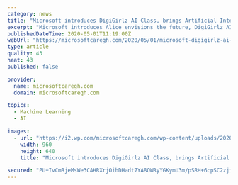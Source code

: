 ```yaml
---
category: news
title: "Microsoft introduces DigiGirlz AI Class, brings Artificial Intelligence to high-school girls"
excerpt: "Microsoft introduces Alice envisions the future, DigiGirlz AI Class targeting high school girls around the world to develop their understanding of AI."
publishedDateTime: 2020-05-01T11:19:00Z
webUrl: "https://microsoftcaregh.com/2020/05/01/microsoft-digigirlz-ai-class-high-school-girls/"
type: article
quality: 43
heat: 43
published: false

provider:
  name: microsoftcaregh.com
  domain: microsoftcaregh.com

topics:
  - Machine Learning
  - AI

images:
  - url: "https://i2.wp.com/microsoftcaregh.com/wp-content/uploads/2020/05/DigiGirlz.jpg?fit=960%2C640&#038;ssl=1"
    width: 960
    height: 640
    title: "Microsoft introduces DigiGirlz AI Class, brings Artificial Intelligence to high-school girls"

secured: "PU+IvCmRjeMsWe3CAHRXrjOihDHadt7YA8OWRyYGKymU3m/pSRH+6cpSC2zjij7E3Llp4zLskHsdlPbM12pk/8X7SMkIo8B8JjNrgmTOjJJPU/LGjiko16+UikHsKS9rDF7mqwPD0nIBmbm1SgcWmwjYlHWwzXeAloDdcYP1M+NFoZ+i8v0ZewAUZq5O8/uwCqpzzkBzBHtSOwZzWetu1TxKV8cOdB80/CR2wnSlfXgVRRxbgXu9o+H/sXMw494MUI+LCrHuJ33G7f0rzjUyLRC5wmArYfwuvd834Qerq0QFnlu7siojz3wqhL5AENNS;adkn3QpF3aGh7KatzE/YNw=="
---
```


